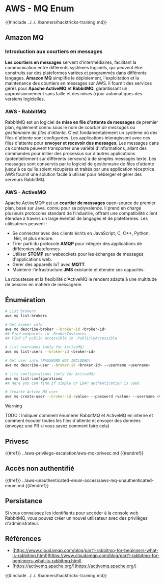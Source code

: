 # AWS - MQ Enum

{{#include ../../../banners/hacktricks-training.md}}

## Amazon MQ

### Introduction aux courtiers en messages

**Les courtiers en messages** servent d'intermédiaires, facilitant la communication entre différents systèmes logiciels, qui peuvent être construits sur des plateformes variées et programmés dans différents langages. **Amazon MQ** simplifie le déploiement, l'exploitation et la maintenance des courtiers en messages sur AWS. Il fournit des services gérés pour **Apache ActiveMQ** et **RabbitMQ**, garantissant un approvisionnement sans faille et des mises à jour automatiques des versions logicielles.

### AWS - RabbitMQ

RabbitMQ est un logiciel de **mise en file d'attente de messages** de premier plan, également connu sous le nom de _courtier de messages_ ou _gestionnaire de files d'attente_. C'est fondamentalement un système où des files d'attente sont configurées. Les applications interagissent avec ces files d'attente pour **envoyer et recevoir des messages**. Les messages dans ce contexte peuvent transporter une variété d'informations, allant des commandes pour initier des processus sur d'autres applications (potentiellement sur différents serveurs) à de simples messages texte. Les messages sont conservés par le logiciel de gestionnaire de files d'attente jusqu'à ce qu'ils soient récupérés et traités par une application réceptrice. AWS fournit une solution facile à utiliser pour héberger et gérer des serveurs RabbitMQ.

### AWS - ActiveMQ

Apache ActiveMQ® est un **courtier de messages** open-source de premier plan, basé sur Java, connu pour sa polyvalence. Il prend en charge plusieurs protocoles standard de l'industrie, offrant une compatibilité client étendue à travers un large éventail de langages et de plateformes. Les utilisateurs peuvent :

- Se connecter avec des clients écrits en JavaScript, C, C++, Python, .Net, et plus encore.
- Tirer parti du protocole **AMQP** pour intégrer des applications de différentes plateformes.
- Utiliser **STOMP** sur websockets pour les échanges de messages d'applications web.
- Gérer des appareils IoT avec **MQTT**.
- Maintenir l'infrastructure **JMS** existante et étendre ses capacités.

La robustesse et la flexibilité d'ActiveMQ le rendent adapté à une multitude de besoins en matière de messagerie.

## Énumération
```bash
# List brokers
aws mq list-brokers

# Get broker info
aws mq describe-broker --broker-id <broker-id>
## Find endpoints in .BrokerInstances
## Find if public accessible in .PubliclyAccessible

# List usernames (only for ActiveMQ)
aws mq list-users --broker-id <broker-id>

# Get user info (PASSWORD NOT INCLUDED)
aws mq describe-user --broker-id <broker-id> --username <username>

# Lits configurations (only for ActiveMQ)
aws mq list-configurations
## Here you can find if simple or LDAP authentication is used

# Creacte Active MQ user
aws mq create-user --broker-id <value> --password <value> --username <value> --console-access
```
> [!WARNING]
> TODO : Indiquer comment énumérer RabbitMQ et ActiveMQ en interne et comment écouter toutes les files d'attente et envoyer des données (envoyez une PR si vous savez comment faire cela)

## Privesc

{{#ref}}
../aws-privilege-escalation/aws-mq-privesc.md
{{#endref}}

## Accès non authentifié

{{#ref}}
../aws-unauthenticated-enum-access/aws-mq-unauthenticated-enum.md
{{#endref}}

## Persistance

Si vous connaissez les identifiants pour accéder à la console web RabbitMQ, vous pouvez créer un nouvel utilisateur avec des privilèges d'administrateur.

## Références

- [https://www.cloudamqp.com/blog/part1-rabbitmq-for-beginners-what-is-rabbitmq.html](https://www.cloudamqp.com/blog/part1-rabbitmq-for-beginners-what-is-rabbitmq.html)
- [https://activemq.apache.org/](https://activemq.apache.org/)

{{#include ../../../banners/hacktricks-training.md}}
